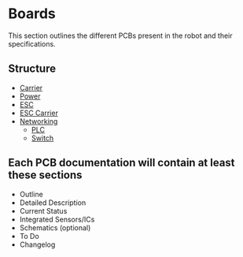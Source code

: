 # Boards

This section outlines the different PCBs present in the robot and their specifications.

## Structure

- [Carrier](./carrier.md)
- [Power](./power.md)
- [ESC](./esc.md)
- [ESC Carrier](./esc_carrier.md)
- [Networking](./networking.md)
  - [PLC](./networking/networking.md)
  - [Switch](./networking/switch.md)

## Each PCB documentation will contain at least these sections

- Outline
- Detailed Description
- Current Status
- Integrated Sensors/ICs
- Schematics (optional)
- To Do
- Changelog
